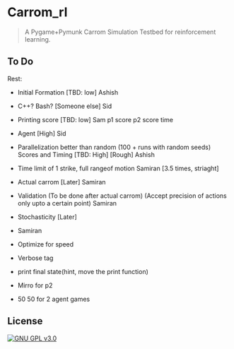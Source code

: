 # Carrom_rl
> A Pygame+Pymunk Carrom Simulation Testbed for reinforcement learning.

## To Do
Rest: 


- Initial Formation [TBD: low] Ashish
- C++? Bash? [Someone else] Sid
- Printing score [TBD: low] Sam p1 score p2 score time
- Agent [High] Sid
- Parallelization better than random (100 + runs with random seeds) Scores and Timing [TBD: High] [Rough] Ashish
- Time limit of 1 strike, full rangeof motion Samiran [3.5 times, striaght]


- Actual carrom [Later] Samiran
- Validation (To be done after actual carrom) (Accept precision of actions only upto a certain point) Samiran
- Stochasticity [Later]

- Samiran
- Optimize for speed
- Verbose tag
- print final state(hint, move the print function)

- Mirro for p2
- 50 50 for 2 agent games



## License

[![GNU GPL v3.0](http://www.gnu.org/graphics/gplv3-127x51.png)](http://www.gnu.org/licenses/gpl.html)
